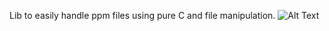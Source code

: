 Lib to easily handle ppm files using pure C and file manipulation.
![Alt Text](ppms/mandelbrot.ppm)
